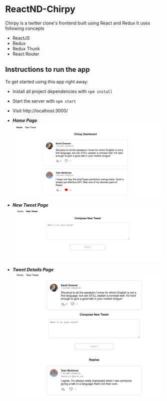 # ReactND-Chirpy
Chirpy is a twitter clone's frontend built using React and Redux
It uses following concepts
* ReactJS
* Redux
* Redux Thunk
* React Router


## Instructions to run the app

To get started using this app right away:

* Install all project dependencies with `npm install`
* Start the server with `npm start`
* Visit http://localhost:3000/


* **_Home Page_**
![Homepage](./screenshots/Screenshot-1.png)

* **_New Tweet Page_**
![NewTweet](./screenshots/Screenshot-2.png)

* **_Tweet Details Page_**
![TweetDetails](./screenshots/Screenshot-3.png)